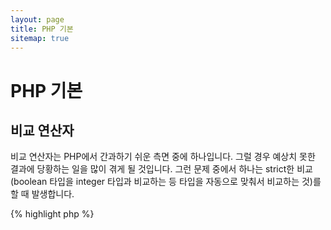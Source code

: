 ```yaml
---
layout: page
title: PHP 기본
sitemap: true
---
```


# PHP 기본

## 비교 연산자 

비교 연산자는 PHP에서 간과하기 쉬운 측면 중에 하나입니다. 그럴 경우 예상치 못한 결과에 당황하는 일을 많이 겪게 될 것입니다. 그런 문제 중에서 하나는
strict한 비교(boolean 타입을 integer 타입과 비교하는 등 타입을 자동으로 맞춰서 비교하는 것)를 할 때 발생합니다.

{% highlight php %}
<?php
$a = 5;   // integer 타입의 숫자 5

var_dump($a == 5);       // 값을 비교; true
var_dump($a == '5');     // 타입을 무시하고 값을 비교; true
var_dump($a === 5);      // 타입과 값을 모두 비교 (integer 와 integer); true
var_dump($a === '5');    // 타입과 값을 (integer 와 string); false

/**
 * 타입을 무시한 비교
 */
if (strpos('testing', 'test')) {    // 'test'가 인덱스 0에서 발견되어 strpos 는 0을 리턴. 0은 false로 취급된다.
    // code...
}

// vs

if (strpos('testing', 'test') !== false) {    // (0 !== false)의 비교 결과는 true 이다.
    // code...
}
{% endhighlight %}

* [비교 연산자](http://php.net/language.operators.comparison)
* [비교 연산자 테이블](http://php.net/types.comparisons)
* [비교 연산자 도움말](http://phpcheatsheets.com/index.php?page=compare)

## 조건 구문

### If 구문

'if/else' 구문을 함수나 클래스 안에서 사용할 때 흔히 하는 오해는 혹시 발생할 수 있는 경우를 대비해 'else'를 꼭 써야 한다는 것입니다. 하지만
조건문의 결과가 return 값을 정의하는 것 뿐이라면 'else'가 필수적인 것은 아닙니다.

{% highlight php %}
<?php
function test($a)
{
    if ($a) {
        return true;
    } else {
        return false;
    }
}

// vs

function test($a)
{
    if ($a) {
        return true;
    }
    return false;    // else is not necessary
}
{% endhighlight %}

* [If 구문](http://php.net/control-structures.if)

### Switch 구문

switch 구문은 끝없이 if else if 를 타이핑하지 않아도 되게 해주는 편리한 구문입니다. 하지만 몇 가지 주의해야 할 점들이 있습니다.

- switch 구문은 타입을 무시하고 값만 비교합니다. ('==' 비교 연산자와 같죠)
- 위에서부터 순서대로 매칭되는 case 문이 나올 때까지 진행합니다. 만약 찾지 못한다면 default 구문의 내용을 실행해줍니다.
- 'break'가 없으면 break나 return 문을 만날 때까지 다른 case 문을 넘어서까지 실행됩니다.
- 함수 내에서 switch 문을 사용할 때에는 'return' 문을 사용하면 거기서 함수 실행이 종료되기 때문에 'break' 를 쓰지 않아도 됩니다.

{% highlight php %}
<?php
$answer = test(2);

function test($a)
{
    switch ($a) {
        case 1:
            // code...
            break;             // switch 구문을 벗어나기 위해서 break 를 사용.
        case 2:
            // code...         // break 를 써주지 않았으므로 'case 3' 로 계속 진행됨.
        case 3:
            // code...
            return $result;    // 함수 내에서는 'return' 하면 함수 실행이 종료됨.
        default:
            // code...
            return $error;
    }
}
{% endhighlight %}

* [Switch 구문](http://php.net/control-structures.switch))
* [PHP switch](http://phpswitch.com/)

## 전역 네임스페이스

네임스페이스를 사용할 때, 여러분이 작성한 함수 때문에 내장 함수를 사용할 수 없게되는 경우를 만날 수 있습니다. 그럴 때에는 역슬래시를 사용하여
전역 함수를 호출하는 방법이 있습니다.

{% highlight php %}
<?php
namespace phptherightway;

function fopen()
{
    $file = \fopen();    // 함수 이름이 내장 함수와 같다.
                         // '\' 를 붙여서 전역 네임스페이스의 함수를 실행한다.
}

function array()
{
    $iterator = new \ArrayIterator();    // ArrayIterator는 내장 클래스이다. 역슬래시 없이 사용하면 
                                         // phptherightway 라는 네임스페이스에서 ArrayIterator 를 찾으려고 할 것이다.
}
{% endhighlight %}

* [Global space](http://php.net/language.namespaces.global)
* [Global rules](http://php.net/userlandnaming.rules)

## 문자열

### 연결

- 코드 작성 시 한 줄이 적정 길이(120 글자)를 넘으면 줄을 나눠서 작성한 뒤 문자열을 연결시켜 줄 수 있습니다.
- 연결 및 대입 연산자를 사용하는 것보다는 연결 연산자를 사용하는 편이 가독성을 높이는데에는 더 낫습니다.
- 연결 연산자를 이용하는 여러 줄의 코드를 작성할 때에는 들여쓰기를 해주는 것이 좋습니다.


{% highlight php %}
<?php
$a  = 'Multi-line example';    // 연결 및 대입 연산자 (.=)
$a .= "\n";
$a .= 'of what not to do';

// vs

$a = 'Multi-line example'      // 연결 연산자 (.)
    . "\n"                     // 두 번째 라인부터는 들여써준다.
    . 'of what to do';
{% endhighlight %}

* [문자열 연산자](http://php.net/language.operators.string)

### 문자열의 유형

매우 간단하게, 문자열은 문자들의 나열 입니다. 그 말은, 문자열들의 타입과는 약간의 차이가 있고 다른 행동과 문법을 제공합니다.

#### 작은따옴표

작은 따옴표는 "리터럴 문자열"을 나타내기 위해 사용합니다. 리터럴 문자열은 특수 문자나 변수로 해석할 수 없습니다. 만약 작은 따옴표를 사용한다면, 
`'some $thing'`처럼 변수명을 정하며, `some $thing`로 출력을 받을 수 있습니다. 만약 큰 따옴표를 사용하는 경우, 즉, `$thing` 변수명을 찾아서
결과가 없으면 에러 메세지를 표시해야 합니다.

{% highlight php %}
<?php
echo 'This is my string, look at how pretty it is.';    // 단순히 텍스트만 담고 있는 문자열을 PHP에게 분석시킬 필요가 없다.

/**
 * Output:
 *
 * This is my string, look at how pretty it is.
 */
{% endhighlight %}

* [작은따옴표](http://php.net/language.types.string#language.types.string.syntax.single)

#### 큰따옴표

큰 따옴표는 문자열의 스위스 군용 나이프 입니다. 큰 따옴표는 미리 언급한것 처럼  `\n` 개행, `\t` 탭, 기타등등 과 같은 특수문자는 해석하지만,
특수문자의 모든 종류를 해석하지는 않습니다.

{% highlight php %}
<?php
echo 'phptherightway is ' . $adjective . '.'     // 변수와 이스케이프 문자를 포함시키려고 작은따옴표 문자열을
    . "\n"                                       // 여러 줄에 걸쳐서 연결 연산자로 연결시키는 예제 코드
    . 'I love learning' . $code . '!';

// vs

echo "phptherightway is $adjective.\n I love learning $code!"  // 큰따옴표 문자열을 사용하면 연결 연산자를 여러번 
                                                               // 쓰지 않고도 한 방에 해결할 수 있다.
{% endhighlight %}

큰 따옴표는 변수를 포함할 수 있는데, 이것을 "interpolation" 이라고 합니다.

{% highlight php %}
<?php
$juice = 'plum';
echo "I like $juice juice";    // Output: I like plum juice
{% endhighlight %}

interpolation는 종종 변수가 다른 문자를 건드리는 경우에 씁니다. 하지만, 리터럴 문자와 변수명이 약간 혼란스러울 수 있다는 문제가 있습니다.

이 문제를 고치자면, 중괄호 안에 한쌍의 변수를 감싸면 됩니다.

{% highlight php %}
<?php
$juice = 'plum';
echo "I drank some juice made of $juices";    // $juice 라는 변수를 읽을 수 없다.

// vs

$juice = 'plum';
echo "I drank some juice made of {$juice}s";    // $juice 가 제대로 분석된다.

/**
 * 중괄호 안에 넣은 복잡한 형태의 변수 접근 방식도 잘 지원됩니다.
 */

$juice = array('apple', 'orange', 'plum');
echo "I drank some juice made of {$juice[1]}s";   // $juice[1] 이 잘 분석된다.
{% endhighlight %}

* [큰따옴표](http://php.net/language.types.string#language.types.string.syntax.double)

#### Nowdoc 문법

nowdoc 문법은 5.3 에서 추가된 기능입니다. 작은따옴표와 동일한 특성을 가지고 있습니다.

{% highlight php %}
<?php
$str = <<<'EOD'             // <<< 기호로 nowdoc 문법 구문을 시작한다.
Example of string
spanning multiple lines
using nowdoc syntax.
$a does not parse.
EOD;                        // 끝을 나타내는 'EOD'는 반드시 줄의 가장 처음에 나와야 하고, 뒤에 다른 구문이 오면 안된다.

/**
 * Output:
 *
 * Example of string
 * spanning multiple lines
 * using nowdoc syntax.
 * $a does not parse.
 */
{% endhighlight %}

* [Nowdoc 문법](http://php.net/language.types.string#language.types.string.syntax.nowdoc)

#### Heredoc 문법

heredoc 문법은 큰따옴표와 동일하게 동작합니다.

{% highlight php %}
<?php
$a = 'Variables';

$str = <<<EOD               // <<< 기호로 heredoc 문법 구문을 시작한다.
Example of string
spanning multiple lines
using heredoc syntax.
$a are parsed.
EOD;                        // 끝을 나타내는 'EOD'는 반드시 줄의 가장 처음에 나와야 하고, 뒤에 다른 구문이 오면 안된다.

/**
 * Output:
 *
 * Example of string
 * spanning multiple lines
 * using heredoc syntax.
 * Variables are parsed.
 */
{% endhighlight %}

* [Heredoc 문법](http://php.net/language.types.string#language.types.string.syntax.heredoc)

### Which is quicker?

작은 따옴표는 보통 큰 따옴표보다 빠르다는 속설이 있습니다. 하지만 사실이 아닙니다.

하나의 문자열을 정의하고 복잡한 일이나 값을 연결하려고 하지 않는 경우, 작은 따옴표나 큰 따옴표를 사용한 문장은 전체적으로 동일하게 됩니다.

만약 큰 따옴표인 어떤 타입이나 interpolate 값의 여러 문자열을 연결하는 경우, 결과가 다를 수 있습니다. 작은 숫자들로 일하는 경우, 연결이
미세하게 빠릅니다. 또한 값들이 많을 경우, interpolating이 미세하게 빠릅니다.

당신의 어플리케이션이 문자열로 하는 작업의 종류에 상관없이, 눈에 띄는 영향을 미치지 않습니다.
당신이 정말로 의미와 차이를 이해하지 않고 한 개, 또는 여러개의 코드를 재사용하려고 하면 항상 무익합니다. 하지만 이해를 한다면
micro-optimization를 피할 수 있습니다.

* [작은 따옴표의 성능에 대한 반증](http://nikic.github.io/2012/01/09/Disproving-the-Single-Quotes-Performance-Myth.html)

## 삼항 연산자

삼항 연산자(ternary operator)는 코드를 간결하게 표현하는 좋은 방법이지만, 남용되는 경향이 있어 주의해야 합니다. 삼항 연산자를 중첩해서 사용할 수 있기는 하지만, 이해할 수 없는 코드가 되기 때문에 그렇게 사용하지 않는 것이 좋습니다.

{% highlight php %}
<?php
$a = 5;
echo ($a == 5) ? 'yay' : 'nay';
{% endhighlight %}

코드 줄 수를 줄이기 위해서 모든 가독성을 포기한 코드를 한 번 비교해 봅시다.

{% highlight php %}
<?php
$b = 10;
echo ($a) ? ($a == 5) ? 'yay' : 'nay' : ($b == 10) ? 'excessive' : ':(';    // 삼항 연산자를 과도하게 중첩시켜서 코드를 알아볼 수 없다
{% endhighlight %}

'return' 구문과 삼항 연산자를 같이 쓰는 올바른 방법을 봅시다.

{% highlight php %}
<?php
$a = 5;
echo ($a == 5) ? return true : return false;    // 이렇게 하면 에러가 발생한다.

// vs

$a = 5;
return ($a == 5) ? 'yay' : 'nope';    // 'yay'를 리턴한다.
{% endhighlight %}

boolean 값을 리턴하기 위해 삼항연산자를 할 필요가 없습니다. 예를 들어보겠습니다.

{% highlight php %}
<?php
$a = 3;
return ($a == 3) ? true : false; // $a == 3 인지에 따라 true나 false 를 리턴한다.

// vs

$a = 3;
return $a == 3; // $a == 3 인지에 따라 true나 false 를 리턴한다.

{% endhighlight %}

===, !==, !=, == 등의 모든 비교 연산자에 마찬가지로 적용되는 사실입니다.

#### 삼항 연산자 사용 시 가독성과 기능을 고려한 괄호 사용하기

삼항연산자를 사용하는 경우, 괄호는 코드의 가독성과, 블록 내부 결합을 향상시킵니다. 괄호를 사용할 필요가 없는 경우:

{% highlight php %}
<?php
$a = 3;
return ($a == 3) ? "yay" : "nope"; // $a == 3 일 때에는 yay 를 리턴한다.

// vs

$a = 3;
return $a == 3 ? "yay" : "nope"; // $a == 3 일 때에는 yay 를 리턴한다.
{% endhighlight %}

구문 여러개를 묶어서 한 덩어리로 조건 판단이 되도록 하는데에 괄호를 사용하는 것이 일반적인 일이죠.
($a == 3 and $b == 4)이라는 조건과 $c == 5 이라는 조건이 모두 참일 때에 true 를 리턴하는 예제
코드입니다.

{% highlight php %}
<?php
return ($a == 3 && $b == 4) && $c == 5;
{% endhighlight %}

아래 코드는 ($a != 3 AND $b != 4)이라는 조건이나 $c == 5 라는 조건 둘 중에 하나만 
참이면 true 를 리턴하는 예제 코드입니다.

{% highlight php %}
<?php
return ($a != 3 && $b != 4) || $c == 5;
{% endhighlight %}

* [삼항 연산자](http://php.net/language.operators.comparison)

## 변수 선언

때때로 프로그래머들은 변수를 정의함으로써 코드를 좀 더 "깔끔하게" 유지하려고 합니다. 그런데 변수를 정의하는 경우, PHP 스크립트에서는 메모리를 두 배 사용하게 하는 결과를 불러오기도 합니다. 아래 예제에서 텍스트가 1MB 정도의 데이터를 포함하고 있다고 한다면 변수에 데이터를 복사함으로써 2MB의 메모리를 사용하게 됩니다.

{% highlight php %}
<?php
$about = 'A very long string of text';    // uses 2MB memory
echo $about;

// vs

echo 'A very long string of text';        // uses 1MB memory
{% endhighlight %}

* [성능 팁](http://web.archive.org/web/20140625191431/https://developers.google.com/speed/articles/optimizing-php)
